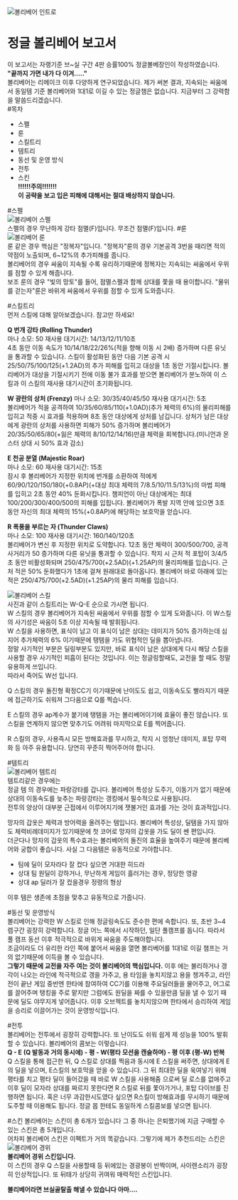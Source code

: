 ![볼리베어 인트로](https://cdn.gamemeca.com/data_center/212/470/20200509164709.jpg)
# 정글 볼리베어 보고서
이 보고서는 자랭기준 브~실 구간 4판 승률100% 정글볼베장인이 작성하였습니다.   
__"끝까지 가면 내가 다 이겨....."__  
볼리베어는 리메이크 이후 다양하게 연구되었습니다. 제가 써본 결과, 지속되는 싸움에서 동일템 기준 볼리베어와 1대1로 이길 수 있는 정글챔은 없습니다.
지금부터 그 강력함을 말씀드리겠습니다.  
#목차
+ 스펠
+ 룬
+ 스킬트리
+ 템트리
+ 동선 및 운영 방식
+ 전투
+ 스킨    
__!!!!!!주의!!!!!!!__   
__이 공략을 보고 입은 피해에 대해서는 절대 배상하지 않습니다.__

#스펠  
![볼리베어 스펠](https://t1.daumcdn.net/cfile/blog/252A924755CA9D191C)  
스펠의 경우 무난하게 강타 점멸(F)입니다. 무조건 점멸(F)입니다.
#룬  
![볼리베어 룬](https://mblogthumb-phinf.pstatic.net/MjAyMDA2MjBfMTEg/MDAxNTkyNjU0NzYyMjE4.mSTeHcwUtyQgUX5De6kTevePObWXC7AENN6-FCv0fb4g.hjN41oZBkcYeZhrwxIYeU_bmfbBLM7Xn6VVEeAEtod8g.JPEG.dbsgns2011/%EB%B3%BC%EB%B2%A0_1.jpg?type=w800)  
룬 같은 경우 핵심은 "정복자"입니다. "정복자"룬의 경우 기본공격 3번을 때리면 적의 약점이 노출되며, 6~12%의 추가피해를 줍니다.   
볼리베어의 경우 싸움이 지속될 수록 유리하기때문에 정복자는 지속되는 싸움에서 우위를 점할 수 있게 해줍니다.    
보조 룬의 경우 "빛의 망토"를 들어, 점멸스펠과 함께 상대를 쫓을 때 용이합니다.   "물위를 걷는자"룬은 바위게 싸움에서 우위를 점할 수 있게 도와줍니다.

#스킬트리  
먼저 스킬에 대해 알아보겠습니다. 참고만 하세요!  

__Q 번개 강타 (Rolling Thunder)__  
마나 소모: 50  재사용 대기시간: 14/13/12/11/10초  
4초 동안 이동 속도가 10/14/18/22/26%(적을 향해 이동 시 2배) 증가하며 다른 유닛을 통과할 수 있습니다. 스킬이 활성화된 동안 다음 기본 공격 시 25/50/75/100/125(+1.2AD)의 추가 피해를 입히고 대상을 1초 동안 기절시킵니다.
볼리베어가 대상을 기절시키기 전에 이동 불가 효과를 받으면 볼리베어가 분노하여 이 스킬과 이 스킬의 재사용 대기시간이 초기화됩니다.  

__W 광란의 상처 (Frenzy)__
마나 소모: 30/35/40/45/50  재사용 대기시간: 5초  
볼리베어가 적을 공격하여 10/35/60/85/110(+1.0AD)(추가 체력의 6%)의 물리피해를 입히고 적중 시 효과를 적용하며 8초 동안 대상에게 상처를 남깁니다.
상처가 남은 대상에게 광란의 상처를 사용하면 피해가 50% 증가하며 볼리베어가 20/35/50/65/80(+잃은 체력의 8/10/12/14/16)만큼 체력을 회복합니다.(미니언과 몬스터 상대 시 50% 효과 감소)

__E 천공 분열 (Majestic Roar)__  
마나 소모: 60  재사용 대기시간: 15초  
잠시 후 볼리베어가 지정한 위치에 번개를 소환하여 적에게 60/90/120/150/180(+0.8AP)(+대상 최대 체력의 7/8.5/10/11.5/13%)의 마법 피해를 입히고 2초 동안 40% 둔화시킵니다. 챔피언이 아닌 대상에게는 최대 100/200/300/400/500의 피해를 입힙니다.
볼리베어가 폭발 지역 안에 있으면 3초 동안 자신의 최대 체력의 15%(+0.8AP)에 해당하는 보호막을 얻습니다.

__R 폭풍을 부르는 자 (Thunder Claws)__  
마나 소모: 100  재사용 대기시간: 160/140/120초  
볼리베어가 변신 후 지정한 위치로 도약합니다. 12초 동안 체력이 300/500/700, 공격 사거리가 50 증가하며 다른 유닛을 통과할 수 있습니다.
착지 시 근처 적 포탑이 3/4/5초 동안 비활성화되며 250/475/700(+2.5AD)(+1.25AP)의 물리피해를 입습니다. 근처 적은 50% 둔화했다가 1초에 걸쳐 원래대로 돌아옵니다. 볼리베어 바로 아래에 있는 적은 250/475/700(+2.5AD)(+1.25AP)의 물리 피해를 입습니다.

![볼리베어 스킬](https://search.pstatic.net/common/?src=http%3A%2F%2Fblogfiles.naver.net%2FMjAyMDA2MDNfMTg5%2FMDAxNTkxMTQ3OTk1Nzcw.pt-LIxiX7xDIr_hGwLy9po8J15F_zZ8cx8CD7Wc0xMsg.4Xvb8yt8MLfhqNte22jufocP95xqZh6etvzv3WAESMgg.PNG.thdbdlaeo%2F%25BF%25EC%25B8%25A3%25C7%25C1%2B%25BA%25BC%25B8%25AE%25BA%25A3%25BE%25EE%2B%25B7%25E9%2B%25C5%25DB%25C6%25AE%25B8%25AE%2B%25BE%25C6%25C0%25CC%25C5%25DB%2B%25BD%25BA%25C5%25B3%2B%25B0%25F8%25B7%25AB%2B%25A3%25B5.png&type=sc960_832)  
사진과 같이 스킬트리는 W-Q-E 순으로 가시면 됩니다.  
W 스킬의 경우 볼리베어가 지속된 싸움에서 우위를 점할 수 있게 도와줍니다. 이 W스킬의 사기성은 싸움이 5초 이상 지속될 때 발휘됩니다.  
W 스킬을 사용하면, 표식이 남고 이 표식이 남은 상대는 데미지가 50% 증가하는데 심지어 추가체력의 6% 이기때문에 탱템을 가도 위협적인 딜을 뽑아냅니다.  
정말 사기적인 부분은 딜링부분도 있지만, 바로 표식이 남은 상대에게 다시 해당 스킬을 사용할 경우 사기적인 피흡이 된다는 것입니다. 이는 정글링할때도, 교전을 할 때도 정말 유용하게 쓰입니다.  
따라서 죽어도 W선 입니다.  

Q 스킬의 경우 돌진형 확정CC기 이기때문에 난이도도 쉽고, 이동속도도 빨라지기 때문에 접근하기도 쉬워져 그다음으로 Q를 찍습니다.  

E 스킬의 경우 ap계수가 붙기에 탱템을 가는 볼리베어이기에 효율이 좋진 않습니다. 또 스킬을 연계하지 않으면 맞추기도 어려워 마지막으로 E를 찍어줍니다. 

R 스킬의 경우, 사용즉시 모든 방해효과를 무시하고, 착지 시 엄청난 데미지, 포탑 무력화 등 아주 유용합니다. 당연히 꾸준히 찍어주어야 합니다.  

#템트리  
![볼리베어 템트리](https://lh3.googleusercontent.com/proxy/eP572SSlGZuzKeozwNk7Cf_GAHKzb602b_Ube8gE6bs03bX--sxA_swplnbSqmYXlmU6jduV1103RMreli9QejjN1utjvPJQbkwVmnAnQYFZsgUhrcVY5SBHxdEXTdJQZ3jOHXGFiyRh1V6WibfHiOCP1RzcJaMzyEIGiQmZRwIu2VQqAn1fQTppPjFeA_mpH5pGgw8JKrPCeA-87UuSeTAmkDd-45htoeNqfpsL2txS54DZxwUHWm9vAqZmCGPce9dJ0duoofcOepH6liEsVn_Jmbt1lQxZdddPxWqtCsku9Vzzkyc3z5dG5Cpm3zgj3VSAQQ)  
템트리같은 경우에는   
정글 템 의 경우에는 파랑강타를 갑니다. 볼리베어 특성상 도주기, 이동기가 없기 때문에 상대의 이동속도를 늦추는 파랑강타는 갱킹에서 필수적으로 사용됩니다.  
전투의 양상이 대부분 근접에서 이루어지기에 잿불거인 효과를 가는 것이 효과적입니다.  

망자의 갑옷은 체력과 방어력을 올려주는 템입니다. 볼리베어 특성상, 딜템을 가지 않아도 체력비례데미지가 있기때문에 첫 코어로 망자의 갑옷을 가도 딜이 쎈 편입니다.   
더군다나
망자의 갑옷의 특수효과는 볼리베어의 돌진의 효율을 높여주기 때문에 볼리베어와 궁합이 좋습니다.
사실 그 다음템은 유동적으로 가야합니다.   
+ 팀에 딜이 모자라다 잘 컸다 싶으면 거대한 히드라
+ 상대 팀 원딜이 강하거나, 무난하게 게임이 흘러가는 경우, 정당한 영광
+ 상대 ap 딜러가 잘 컸을경우 정령의 형상  

이후 템은 생존에 초점을 맞추고 유동적으로 가줍니다.

#동선 및 운영방식  
볼리베어는 강력한 W 스킬로 인해 정글링속도도 준수한 편에 속합니다. 또, 초반 3~4렙구간 굉장히 강력합니다. 정글 어느 쪽에서 시작하던, 일단 풀캠프를 돕니다.
따라서 풀 캠프 동선 이후 적극적으로 바위게 싸움을 주도해야합니다.   
조금이라도 더 유리한 라인 쪽에 붙어서 싸움을 열면 볼리베어를 1대1로 이길 챔프는 거의 없기때문에 이득을 볼 수 있습니다.   
__그렇기 때문에 교전을 자주 여는 것이 볼리베어의 핵심입니다.__ 
이후 에는 불리하거나 갱각이 나오는 라인에 적극적으로 갱을 가주고, 용 타임을 놓치지않고 용을 챙겨주고, 라인전이 끝난 게임 중반엔
한타에 참여하여 CC기를 이용해 주요딜러들을 물어주고, 어그로를 끌어주며 탱킹을 주로 맡지만 그럼에도 원딜을 짜를 수 있을만큼 딜을 낼 수 있기 때문에 딜도 야무지게 넣어줍니다.
이후 오브젝트를 놓치지않으며 한타에서 승리하여 게임을 승리로 이끌어가는 것이 운영방식입니다.

#전투  
볼리베어는 전투에서 굉장히 강력합니다. 또 난이도도 쉬워 쉽게 제 성능을 100% 발휘할 수 있습니다.
볼리베어의 콤보는 이렇습니다.  
__Q - E (Q 발동과 거의 동시에) - 평 - W(평타 모션을 캔슬하며) - 평 이후 (평-W) 반복__  
Q 스킬을 통해 접근한 뒤, Q 스킬로 상대를 찍음과 동시에 E 스킬을 써주면, 상대에게 E 의 딜을 넣으며, E스킬의 보호막을 얻을 수 있습니다.
그 뒤 최대한 딜을 욱여넣기 위해 평타를 치고 평타 딜이 들어갔을 때 바로 W 스킬을 사용해줌 으로써 딜 로스를 없애주고
이후 딜이 모자라 상대를 짜르지 못한다면 R 스킬로 뒤를 쫓아가거나, 포탑 다이브를 진행하면 됩니다. 
혹은 너무 과감한시도였다 싶으면 R스킬이 방해효과를 무시하기 때문에 도주할 때 이용해도 됩니다. 
정글 몹 한테도 동일하게 스킬콤보를 넣으면 됩니다.

#스킨
볼리베어는 스킨이 총 6개가 있습니다 그 중 하나는 은퇴했기에 지금 구매할 수 있는 스킨은 총 5개입니다.  
어차피 볼리베어 스킨은 이펙트가 거의 똑같습니다. 그렇기에 제가 추천드리는 스킨은  
![볼리베어 경위](https://blog.kakaocdn.net/dn/bmvbdb/btqD54karzz/qaNXaf8lv2L9kdiewQJHB1/img.jpg)  
__볼리베어 경위 스킨입니다.__  
이 스킨의 경우 Q 스킬을 사용할때 등 뒤에있는 경광봉이 반짝이며, 사이렌소리가 굉장히 인상적입니다.
또 뒤태가 상당히 귀여워 매력적인 스킨입니다.

__볼리베어라면 브실골탈출 해낼 수 있습니다 아마....__


